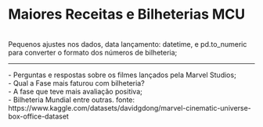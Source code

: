 # Maiores Receitas e  Bilheterias MCU
<br>
 Pequenos ajustes nos dados, data lançamento: datetime, e pd.to_numeric para converter o formato dos números de bilheteria;<br>
<hr>
- Perguntas e respostas sobre os filmes lançados pela Marvel Studios;<br>
- Qual a Fase mais faturou com bilheteria?<br>
- A fase que teve mais avaliação positiva;<br>
- Bilheteria Mundial entre outras.
fonte: https://www.kaggle.com/datasets/davidgdong/marvel-cinematic-universe-box-office-dataset

